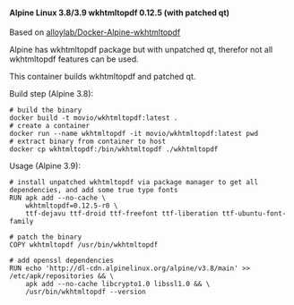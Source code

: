 #### Alpine Linux 3.8/3.9 wkhtmltopdf 0.12.5 (with patched qt)

Based on [alloylab/Docker-Alpine-wkhtmltopdf](https://github.com/alloylab/Docker-Alpine-wkhtmltopdf)

Alpine has wkhtmltopdf package but with unpatched qt, therefor not all wkhtmltopdf features can be used. 

This container builds wkhtmltopdf and patched qt.

Build step (Alpine 3.8):

```
# build the binary
docker build -t movio/wkhtmltopdf:latest .
# create a container
docker run --name wkhtmltopdf -it movio/wkhtmltopdf:latest pwd
# extract binary from container to host
docker cp wkhtmltopdf:/bin/wkhtmltopdf ./wkhtmltopdf
```

Usage (Alpine 3.9):

```
# install unpatched wkhtmltopdf via package manager to get all dependencies, and add some true type fonts
RUN apk add --no-cache \
    wkhtmltopdf=0.12.5-r0 \
    ttf-dejavu ttf-droid ttf-freefont ttf-liberation ttf-ubuntu-font-family

# patch the binary
COPY wkhtmltopdf /usr/bin/wkhtmltopdf

# add openssl dependencies
RUN echo 'http://dl-cdn.alpinelinux.org/alpine/v3.8/main' >> /etc/apk/repositories && \
    apk add --no-cache libcrypto1.0 libssl1.0 && \
    /usr/bin/wkhtmltopdf --version
```
